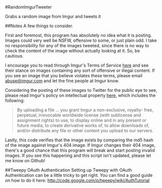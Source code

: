 #RandomImgurTweeter

Grabs a random image from Imgur and tweets it

##Notes
A few things to consider. 

First and foremost, this program has absolutely no idea what it is posting. Images could very well be NSFW, offensive to some, or just plain odd. I take no responsibility for any of the images tweeted, since there is no way to check the content of the image without actually looking at it. So, be cautious.

I encourage you to read through Imgur's Terms of Service <a href="http://imgur.com/tos">here</a> and see their stance on images containing any sort of offensive or illegal content. If you see an image that you believe violates these terms, please email <a href="mailto:abuse@imgur.com">abuse@imgur.com</a> and let the fine people at Imgur know.

Considering the posting of these images to Twitter for the public eye to see, please read Imgur's policy on intellectual property <a href="http://imgur.com/tos#dmca">here</a>, which includes the following:
<blockquote><p>By uploading a file ... you grant Imgur a non-exclusive, royalty- free, perpetual, irrevocable worldwide license (with sublicense and assignment rights) to use, to display online and in any present or future media, to create derivative works of, to allow downloads of, and/or distribute any file or other content you upload to our servers.</p></blockquote>

Lastly, this code verifies that the image exists by comparing the md5 hash of the image against Imgur's 404 image. If Imgur changes their 404 image, there's a good chance that this program will break and start posting invalid images. If you see this happening and this script isn't updated, please let me know on Github!

##Tweepy OAuth Authentication
Setting up Tweepy with OAuth Authentication can be a little tricky to get right. You can find a good guide on how to do it here: http://code.google.com/p/tweepy/wiki/AuthTutorial
